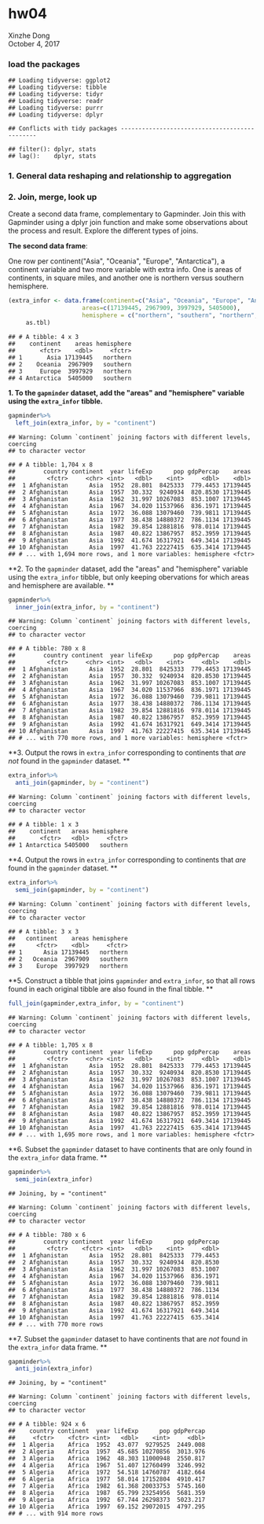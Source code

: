 # hw04
Xinzhe Dong  
October 4, 2017  

### load the packages


```
## Loading tidyverse: ggplot2
## Loading tidyverse: tibble
## Loading tidyverse: tidyr
## Loading tidyverse: readr
## Loading tidyverse: purrr
## Loading tidyverse: dplyr
```

```
## Conflicts with tidy packages ----------------------------------------------
```

```
## filter(): dplyr, stats
## lag():    dplyr, stats
```


### 1. General data reshaping and relationship to aggregation




### 2. Join, merge, look up
Create a second data frame, complementary to Gapminder. Join this with Gapminder using a  dplyr join function and make some observations about the process and result. Explore the different types of joins. 

**The second data frame**:

One row per continent("Asia", "Oceania", "Europe", "Antarctica"), a continent variable and two more variable with extra info. One is areas of continents, in square miles, and another one is northern versus southern hemisphere.


```r
(extra_infor <- data.frame(continent=c("Asia", "Oceania", "Europe", "Antarctica"),
                     areas=c(17139445, 2967909, 3997929, 5405000),
                     hemisphere = c("northern", "southern", "northern", "southern")) %>% 
     as.tbl)
```

```
## # A tibble: 4 x 3
##    continent    areas hemisphere
##       <fctr>    <dbl>     <fctr>
## 1       Asia 17139445   northern
## 2    Oceania  2967909   southern
## 3     Europe  3997929   northern
## 4 Antarctica  5405000   southern
```
**1. To the `gapminder` dataset, add the "areas" and "hemisphere" variable using the `extra_infor` tibble.**

```r
gapminder%>%
  left_join(extra_infor, by = "continent")
```

```
## Warning: Column `continent` joining factors with different levels, coercing
## to character vector
```

```
## # A tibble: 1,704 x 8
##        country continent  year lifeExp      pop gdpPercap    areas
##         <fctr>     <chr> <int>   <dbl>    <int>     <dbl>    <dbl>
##  1 Afghanistan      Asia  1952  28.801  8425333  779.4453 17139445
##  2 Afghanistan      Asia  1957  30.332  9240934  820.8530 17139445
##  3 Afghanistan      Asia  1962  31.997 10267083  853.1007 17139445
##  4 Afghanistan      Asia  1967  34.020 11537966  836.1971 17139445
##  5 Afghanistan      Asia  1972  36.088 13079460  739.9811 17139445
##  6 Afghanistan      Asia  1977  38.438 14880372  786.1134 17139445
##  7 Afghanistan      Asia  1982  39.854 12881816  978.0114 17139445
##  8 Afghanistan      Asia  1987  40.822 13867957  852.3959 17139445
##  9 Afghanistan      Asia  1992  41.674 16317921  649.3414 17139445
## 10 Afghanistan      Asia  1997  41.763 22227415  635.3414 17139445
## # ... with 1,694 more rows, and 1 more variables: hemisphere <fctr>
```


**2. To the `gapminder` dataset, add the "areas" and "hemisphere" variable using the `extra_infor` tibble, but only keeping obervations for which areas and hemisphere are available. **


```r
gapminder%>%
  inner_join(extra_infor, by = "continent")
```

```
## Warning: Column `continent` joining factors with different levels, coercing
## to character vector
```

```
## # A tibble: 780 x 8
##        country continent  year lifeExp      pop gdpPercap    areas
##         <fctr>     <chr> <int>   <dbl>    <int>     <dbl>    <dbl>
##  1 Afghanistan      Asia  1952  28.801  8425333  779.4453 17139445
##  2 Afghanistan      Asia  1957  30.332  9240934  820.8530 17139445
##  3 Afghanistan      Asia  1962  31.997 10267083  853.1007 17139445
##  4 Afghanistan      Asia  1967  34.020 11537966  836.1971 17139445
##  5 Afghanistan      Asia  1972  36.088 13079460  739.9811 17139445
##  6 Afghanistan      Asia  1977  38.438 14880372  786.1134 17139445
##  7 Afghanistan      Asia  1982  39.854 12881816  978.0114 17139445
##  8 Afghanistan      Asia  1987  40.822 13867957  852.3959 17139445
##  9 Afghanistan      Asia  1992  41.674 16317921  649.3414 17139445
## 10 Afghanistan      Asia  1997  41.763 22227415  635.3414 17139445
## # ... with 770 more rows, and 1 more variables: hemisphere <fctr>
```

**3. Output the rows in `extra_infor` corresponding to continents that _are not_ found in the `gapminder` dataset. **


```r
extra_infor%>%
  anti_join(gapminder, by = "continent")
```

```
## Warning: Column `continent` joining factors with different levels, coercing
## to character vector
```

```
## # A tibble: 1 x 3
##    continent   areas hemisphere
##       <fctr>   <dbl>     <fctr>
## 1 Antarctica 5405000   southern
```

**4. Output the rows in `extra_infor` corresponding to continents that _are_ found in the `gapminder` dataset. **

```r
extra_infor%>%
  semi_join(gapminder, by = "continent")
```

```
## Warning: Column `continent` joining factors with different levels, coercing
## to character vector
```

```
## # A tibble: 3 x 3
##   continent    areas hemisphere
##      <fctr>    <dbl>     <fctr>
## 1      Asia 17139445   northern
## 2   Oceania  2967909   southern
## 3    Europe  3997929   northern
```


**5. Construct a tibble that joins `gapminder` and `extra_infor`, so that all rows found in each original tibble are also found in the final tibble. **

```r
full_join(gapminder,extra_infor, by = "continent")
```

```
## Warning: Column `continent` joining factors with different levels, coercing
## to character vector
```

```
## # A tibble: 1,705 x 8
##        country continent  year lifeExp      pop gdpPercap    areas
##         <fctr>     <chr> <int>   <dbl>    <int>     <dbl>    <dbl>
##  1 Afghanistan      Asia  1952  28.801  8425333  779.4453 17139445
##  2 Afghanistan      Asia  1957  30.332  9240934  820.8530 17139445
##  3 Afghanistan      Asia  1962  31.997 10267083  853.1007 17139445
##  4 Afghanistan      Asia  1967  34.020 11537966  836.1971 17139445
##  5 Afghanistan      Asia  1972  36.088 13079460  739.9811 17139445
##  6 Afghanistan      Asia  1977  38.438 14880372  786.1134 17139445
##  7 Afghanistan      Asia  1982  39.854 12881816  978.0114 17139445
##  8 Afghanistan      Asia  1987  40.822 13867957  852.3959 17139445
##  9 Afghanistan      Asia  1992  41.674 16317921  649.3414 17139445
## 10 Afghanistan      Asia  1997  41.763 22227415  635.3414 17139445
## # ... with 1,695 more rows, and 1 more variables: hemisphere <fctr>
```


**6. Subset the `gapminder` dataset to have continents that are only found in the `extra_infor` data frame. **

```r
gapminder%>%
  semi_join(extra_infor)
```

```
## Joining, by = "continent"
```

```
## Warning: Column `continent` joining factors with different levels, coercing
## to character vector
```

```
## # A tibble: 780 x 6
##        country continent  year lifeExp      pop gdpPercap
##         <fctr>    <fctr> <int>   <dbl>    <int>     <dbl>
##  1 Afghanistan      Asia  1952  28.801  8425333  779.4453
##  2 Afghanistan      Asia  1957  30.332  9240934  820.8530
##  3 Afghanistan      Asia  1962  31.997 10267083  853.1007
##  4 Afghanistan      Asia  1967  34.020 11537966  836.1971
##  5 Afghanistan      Asia  1972  36.088 13079460  739.9811
##  6 Afghanistan      Asia  1977  38.438 14880372  786.1134
##  7 Afghanistan      Asia  1982  39.854 12881816  978.0114
##  8 Afghanistan      Asia  1987  40.822 13867957  852.3959
##  9 Afghanistan      Asia  1992  41.674 16317921  649.3414
## 10 Afghanistan      Asia  1997  41.763 22227415  635.3414
## # ... with 770 more rows
```

**7. Subset the `gapminder` dataset to have continents that are _not_ found in the `extra_infor` data frame. **

```r
gapminder%>%
  anti_join(extra_infor)
```

```
## Joining, by = "continent"
```

```
## Warning: Column `continent` joining factors with different levels, coercing
## to character vector
```

```
## # A tibble: 924 x 6
##    country continent  year lifeExp      pop gdpPercap
##     <fctr>    <fctr> <int>   <dbl>    <int>     <dbl>
##  1 Algeria    Africa  1952  43.077  9279525  2449.008
##  2 Algeria    Africa  1957  45.685 10270856  3013.976
##  3 Algeria    Africa  1962  48.303 11000948  2550.817
##  4 Algeria    Africa  1967  51.407 12760499  3246.992
##  5 Algeria    Africa  1972  54.518 14760787  4182.664
##  6 Algeria    Africa  1977  58.014 17152804  4910.417
##  7 Algeria    Africa  1982  61.368 20033753  5745.160
##  8 Algeria    Africa  1987  65.799 23254956  5681.359
##  9 Algeria    Africa  1992  67.744 26298373  5023.217
## 10 Algeria    Africa  1997  69.152 29072015  4797.295
## # ... with 914 more rows
```
